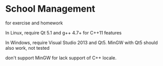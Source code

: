 School Management
===================

for exercise and homework

In Linux, require Qt 5.1 and g++ 4.7+ for C++11 features

In Windows, require Visual Studio 2013 and Qt5. MinGW with Qt5 should also work, not tested

don't support MinGW for lack support of C++ locale.
